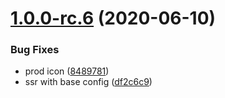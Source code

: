 # [1.0.0-rc.6](https://github.com/LinFeng1997/mdpress/compare/v1.0.0-rc.5.6...v1.0.0-rc.6) (2020-06-10)


### Bug Fixes

* prod icon ([8489781](https://github.com/LinFeng1997/mdpress/commit/84897810ed4fc9304a8928e8c236da48fdc0eea0))
* ssr with base config ([df2c6c9](https://github.com/LinFeng1997/mdpress/commit/df2c6c93d4f49816b1aee4422b8ccbd9d5e619a7))



